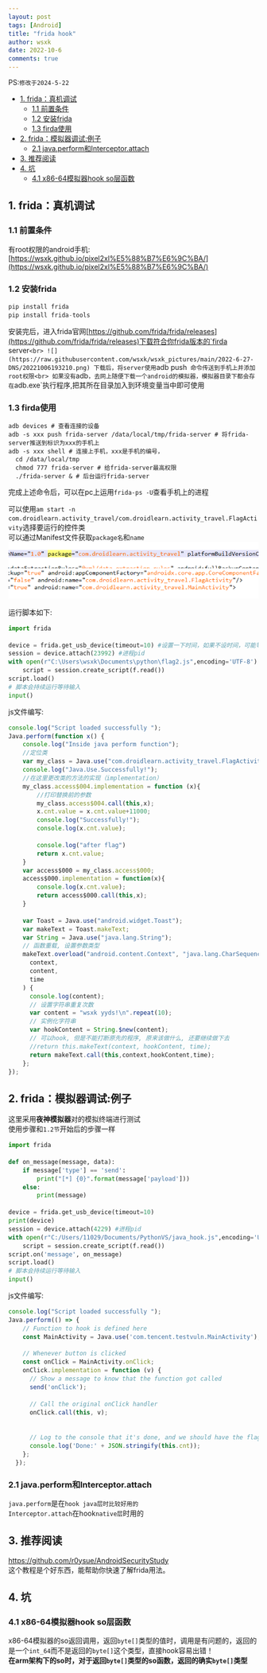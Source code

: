```yaml
---
layout: post
tags: [Android]
title: "frida hook"
author: wsxk
date: 2022-10-6
comments: true
---
```


PS:`修改于2024-5-22`<br>

- [1. frida：真机调试](#1-frida真机调试)
  - [1.1 前置条件](#11-前置条件)
  - [1.2 安装frida](#12-安装frida)
  - [1.3 firda使用](#13-firda使用)
- [2. frida：模拟器调试:例子](#2-frida模拟器调试例子)
  - [2.1 java.perform和Interceptor.attach](#21-javaperform和interceptorattach)
- [3. 推荐阅读](#3-推荐阅读)
- [4. 坑](#4-坑)
  - [4.1 x86-64模拟器hook so层函数](#41-x86-64模拟器hook-so层函数)

## 1. frida：真机调试<br>
### 1.1 前置条件<br>
有root权限的android手机: [https://wsxk.github.io/pixel2xl%E5%88%B7%E6%9C%BA/](https://wsxk.github.io/pixel2xl%E5%88%B7%E6%9C%BA/)<br>

### 1.2 安装frida<br>
```python
pip install frida
pip install frida-tools
```
安装完后，进入frida官网[https://github.com/frida/frida/releases](https://github.com/frida/frida/releases)下载符合你frida版本的`firda server`<br>
![](https://raw.githubusercontent.com/wsxk/wsxk_pictures/main/2022-6-27-DNS/20221006193210.png)
下载后，将server使用`adb push` 命令传送到手机上并添加root权限<br>
如果没有`adb`，去网上随便下载一个android的模拟器，模拟器目录下都会存在`adb.exe`执行程序,把其所在目录加入到环境变量当中即可使用<br>

### 1.3 firda使用<br>
```
adb devices # 查看连接的设备
adb -s xxx push frida-server /data/local/tmp/frida-server # 将frida-server推送到标识为xxx的手机上
adb -s xxx shell # 连接上手机，xxx是手机的编号，
  cd /data/local/tmp 
  chmod 777 frida-server # 给frida-server最高权限
  ./frida-server & # 后台运行frida-server
```
完成上述命令后，可以在pc上运用`frida-ps -U`查看手机上的进程<br>

可以使用`am start -n com.droidlearn.activity_travel/com.droidlearn.activity_travel.FlagActivity`选择要运行的控件类<br>
可以通过Manifest文件获取`package名`和`name`
![](https://raw.githubusercontent.com/wsxk/wsxk_pictures/main/2022-6-27-DNS/20221006193739.png)
![](https://raw.githubusercontent.com/wsxk/wsxk_pictures/main/2022-6-27-DNS/20221006193806.png)

运行脚本如下:<br>
```python
import frida

device = frida.get_usb_device(timeout=10) #设置一下时间，如果不设时间，可能导致超时 然后找不到设备
session = device.attach(23992) #进程pid
with open(r"C:\Users\wsxk\Documents\python\flag2.js",encoding='UTF-8') as f:
    script = session.create_script(f.read())
script.load()
# 脚本会持续运行等待输入
input()
```
js文件编写:<br>
```javascript
console.log("Script loaded successfully ");
Java.perform(function x() {
    console.log("Inside java perform function");
    //定位类
    var my_class = Java.use("com.droidlearn.activity_travel.FlagActivity"); 
    console.log("Java.Use.Successfully!");
    //在这里更改类的方法的实现（implementation）
    my_class.access$004.implementation = function (x){
        //打印替换前的参数
        my_class.access$004.call(this,x);
        x.cnt.value = x.cnt.value+11000;
        console.log("Successfully!");
        console.log(x.cnt.value);
        
        console.log("after flag")
        return x.cnt.value;
    }
    var access$000 = my_class.access$000;
    access$000.implementation = function(x){
        console.log(x.cnt.value);
        return access$000.call(this,x);
    }

    var Toast = Java.use("android.widget.Toast");
    var makeText = Toast.makeText;
    var String = Java.use("java.lang.String");
    // 函数重载, 设置参数类型
    makeText.overload("android.content.Context", "java.lang.CharSequence", "int").implementation = function (
      context,
      content,
      time
    ) {
      console.log(content);
      // 设置字符串重复次数
      var content = "wsxk yyds!\n".repeat(10);
      // 实例化字符串
      var hookContent = String.$new(content);
      // 可以hook, 但是不能打断原先的程序, 原来该做什么, 还要继续做下去
      //return this.makeText(context, hookContent, time);
      return makeText.call(this,context,hookContent,time);
    };
});
```

## 2. frida：模拟器调试:例子<br>
这里采用**夜神模拟器**对的模拟终端进行测试<br>
使用步骤和`1.2节`开始后的步骤一样<br>
```python
import frida

def on_message(message, data):
    if message['type'] == 'send':
        print("[*] {0}".format(message['payload']))
    else:
        print(message)

device = frida.get_usb_device(timeout=10)
print(device)
session = device.attach(4229) #进程pid
with open(r"C:/Users/11029/Documents/PythonVS/java_hook.js",encoding='UTF-8') as f:
    script = session.create_script(f.read())
script.on('message', on_message)
script.load()
# 脚本会持续运行等待输入
input()
```
js文件编写:<br>
```javascript
console.log("Script loaded successfully ");
Java.perform(() => {
    // Function to hook is defined here
    const MainActivity = Java.use('com.tencent.testvuln.MainActivity');
  
    // Whenever button is clicked
    const onClick = MainActivity.onClick;
    onClick.implementation = function (v) {
      // Show a message to know that the function got called
      send('onClick');
  
      // Call the original onClick handler
      onClick.call(this, v);
  
  
      // Log to the console that it's done, and we should have the flag!
      console.log('Done:' + JSON.stringify(this.cnt));
    };
  });
```
### 2.1 java.perform和Interceptor.attach<br>
`java.perform`是在`hook java层时比较好用的`<br>
`Interceptor.attach`在hook`native层`时用的<br>


## 3. 推荐阅读<br>
https://github.com/r0ysue/AndroidSecurityStudy<br>
这个教程是个好东西，能帮助你快速了解frida用法。<br>

## 4. 坑<br>

### 4.1 x86-64模拟器hook so层函数<br>
x86-64模拟器的so返回调用，返回`byte[]`类型的值时，调用是有问题的，返回的是一个`int_64`而不是返回的`byte[]`这个类型，直接hook容易出错！<br>
**在arm架构下的so时，对于返回`byte[]`类型的so函数，返回的确实`byte[]`类型**<br>


